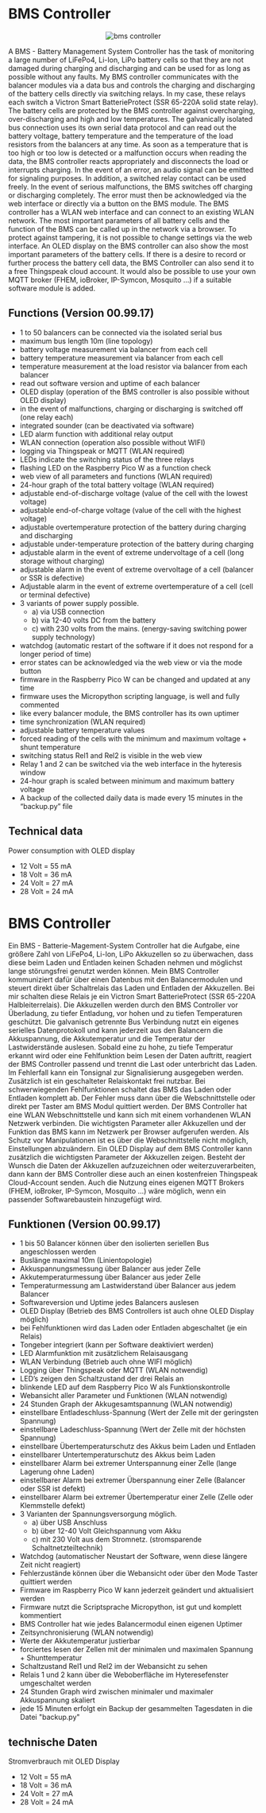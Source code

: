 # BMS Controller

<p align="center">
  <img src="https://github.com/devicplan/bms/blob/main/pictures/picture03.jpg" title="bms controller">
</p>

A BMS - Battery Management System Controller has the task of monitoring a large number of LiFePo4, Li-Ion, LiPo battery cells so that they are not damaged during charging and discharging and can be used for as long as possible without any faults.
My BMS controller communicates with the balancer modules via a data bus and controls the charging and discharging of the battery cells directly via switching relays. In my case, these relays each switch a Victron Smart BatterieProtect (SSR 65-220A solid state relay). The battery cells are protected by the BMS controller against overcharging, over-discharging and high and low temperatures. The galvanically isolated bus connection uses its own serial data protocol and can read out the battery voltage, battery temperature and the temperature of the load resistors from the balancers at any time. As soon as a temperature that is too high or too low is detected or a malfunction occurs when reading the data, the BMS controller reacts appropriately and disconnects the load or interrupts charging. In the event of an error, an audio signal can be emitted for signaling purposes. In addition, a switched relay contact can be used freely. In the event of serious malfunctions, the BMS switches off charging or discharging completely. The error must then be acknowledged via the web interface or directly via a button on the BMS module. The BMS controller has a WLAN web interface and can connect to an existing WLAN network. The most important parameters of all battery cells and the function of the BMS can be called up in the network via a browser. To protect against tampering, it is not possible to change settings via the web interface. An OLED display on the BMS controller can also show the most important parameters of the battery cells. If there is a desire to record or further process the battery cell data, the BMS Controller can also send it to a free Thingspeak cloud account. 
It would also be possible to use your own MQTT broker (FHEM, ioBroker, IP-Symcon, Mosquito ...) if a suitable software module is added.

## Functions (Version 00.99.17)

* 1 to 50 balancers can be connected via the isolated serial bus
* maximum bus length 10m (line topology)
* battery voltage measurement via balancer from each cell
* battery temperature measurement via balancer from each cell
* temperature measurement at the load resistor via balancer from each balancer
* read out software version and uptime of each balancer 
* OLED display (operation of the BMS controller is also possible without OLED display)
* in the event of malfunctions, charging or discharging is switched off (one relay each)
* integrated sounder (can be deactivated via software)
* LED alarm function with additional relay output
* WLAN connection (operation also possible without WIFI) 
* logging via Thingspeak or MQTT (WLAN required)
* LEDs indicate the switching status of the three relays
* flashing LED on the Raspberry Pico W as a function check
* web view of all parameters and functions (WLAN required)
* 24-hour graph of the total battery voltage (WLAN required)
* adjustable end-of-discharge voltage (value of the cell with the lowest voltage)
* adjustable end-of-charge voltage (value of the cell with the highest voltage)
* adjustable overtemperature protection of the battery during charging and discharging
* adjustable under-temperature protection of the battery during charging
* adjustable alarm in the event of extreme undervoltage of a cell (long storage without charging)  
* adjustable alarm in the event of extreme overvoltage of a cell (balancer or SSR is defective)
* Adjustable alarm in the event of extreme overtemperature of a cell (cell or terminal defective) 
* 3 variants of power supply possible.
  - a) via USB connection
  - b) via 12-40 volts DC from the battery
  - c) with 230 volts from the mains. (energy-saving switching power supply technology)
* watchdog (automatic restart of the software if it does not respond for a longer period of time)
* error states can be acknowledged via the web view or via the mode button
* firmware in the Raspberry Pico W can be changed and updated at any time
* firmware uses the Micropython scripting language, is well and fully commented
* like every balancer module, the BMS controller has its own uptimer
* time synchronization (WLAN required)
* adjustable battery temperature values
* forced reading of the cells with the minimum and maximum voltage + shunt temperature
* switching status Rel1 and Rel2 is visible in the web view
* Relay 1 and 2 can be switched via the web interface in the hyteresis window
* 24-hour graph is scaled between minimum and maximum battery voltage
* A backup of the collected daily data is made every 15 minutes in the “backup.py” file 

## Technical data

Power consumption with OLED display
* 12 Volt = 55 mA
* 18 Volt = 36 mA
* 24 Volt = 27 mA
* 28 Volt = 24 mA

# BMS Controller

Ein BMS - Batterie-Magement-System Controller hat die Aufgabe, eine größere Zahl von LiFePo4, Li-Ion, LiPo Akkuzellen so zu überwachen, dass diese beim Laden und Entladen keinen Schaden nehmen und möglichst lange störungsfrei genutzt werden können.
Mein BMS Controller kommuniziert dafür über einen Datenbus mit den Balancermodulen und steuert direkt über Schaltrelais das Laden und Entladen der Akkuzellen. Bei mir schalten diese Relais je ein Victron Smart BatterieProtect (SSR 65-220A Halbleiterrelais). Die Akkuzellen werden durch den BMS Controller vor Überladung, zu tiefer Entladung, vor hohen und zu tiefen Temperaturen geschützt. Die galvanisch getrennte Bus Verbindung nutzt ein eigenes serielles Datenprotokoll und kann jederzeit aus den Balancern die Akkuspannung, die Akkutemperatur und die Temperatur der Lastwiderstände auslesen. Sobald eine zu hohe, zu tiefe Temperatur erkannt wird oder eine Fehlfunktion beim Lesen der Daten auftritt, reagiert der BMS Controller passend und trennt die Last oder unterbricht das Laden. Im Fehlerfall kann ein Tonsignal zur Signalisierung ausgegeben werden. Zusätzlich ist ein geschalteter Relaiskontakt frei nutzbar. Bei schwerwiegenden Fehlfunktionen schaltet das BMS das Laden oder Entladen komplett ab. Der Fehler muss dann über die Webschnittstelle oder direkt per Taster am BMS Modul quittiert werden. Der BMS Controller hat  eine WLAN Webschnittstelle und kann sich mit einem vorhandenen WLAN Netzwerk verbinden. Die wichtigsten Parameter aller Akkuzellen und der Funktion das BMS kann im Netzwerk per Browser aufgerufen werden. Als Schutz vor Manipulationen ist es über die Webschnittstelle nicht möglich, Einstellungen abzuändern. Ein OLED Display auf dem BMS Controller kann zusätzlich die wichtigsten Parameter der Akkuzellen zeigen. Besteht der Wunsch die Daten der Akkuzellen aufzuzeichnen oder weiterzuverarbeiten, dann kann der BMS Controller diese auch an einen kostenfreien Thingspeak Cloud-Account senden. 
Auch die Nutzung eines eigenen MQTT Brokers (FHEM, ioBroker, IP-Symcon, Mosquito …) wäre möglich, wenn ein passender Softwarebaustein hinzugefügt wird.

## Funktionen (Version 00.99.17)

* 1 bis 50 Balancer können über den isolierten seriellen Bus angeschlossen werden
* Buslänge maximal 10m (Linientopologie)
* Akkuspannungsmessung über Balancer aus jeder Zelle
* Akkutemperaturmessung über Balancer aus jeder Zelle
* Temperaturmessung am Lastwiderstand über Balancer aus jedem Balancer
* Softwareversion und Uptime jedes Balancers auslesen 
* OLED Display (Betrieb des BMS Controllers ist auch ohne OLED Display möglich)
* bei Fehlfunktionen wird das Laden oder Entladen abgeschaltet (je ein Relais)
* Tongeber integriert (kann per Software deaktiviert werden)
* LED Alarmfunktion mit zusätzlichem Relaisausgang
* WLAN Verbindung (Betrieb auch ohne WIFI möglich) 
* Logging über Thingspeak oder MQTT (WLAN notwendig)
* LED’s zeigen den Schaltzustand der drei Relais an
* blinkende LED auf dem Raspberry Pico W als Funktionskontrolle
* Webansicht aller Parameter und Funktionen (WLAN notwendig)
* 24 Stunden Graph der Akkugesamtspannung (WLAN notwendig)
* einstellbare Entladeschluss-Spannung (Wert der Zelle mit der geringsten Spannung)
* einstellbare Ladeschluss-Spannung (Wert der Zelle mit der höchsten Spannung)
* einstellbare Übertemperaturschutz des Akkus beim Laden und Entladen
* einstellbarer Untertemperaturschutz des Akkus beim Laden
* einstellbarer Alarm bei extremer Unterspannung einer Zelle (lange Lagerung ohne Laden)  
* einstellbarer Alarm bei extremer Überspannung einer Zelle (Balancer oder SSR ist defekt)
* einstellbarer Alarm bei extremer Übertemperatur einer Zelle (Zelle oder Klemmstelle defekt) 
* 3 Varianten der Spannungsversorgung möglich.
  - a) über USB Anschluss
  - b) über 12-40 Volt Gleichspannung vom Akku
  - c) mit 230 Volt aus dem Stromnetz. (stromsparende Schaltnetzteiltechnik)
* Watchdog (automatischer Neustart der Software, wenn diese längere Zeit nicht reagiert)
* Fehlerzustände können über die Webansicht oder über den Mode Taster quittiert werden
* Firmware im Raspberry Pico W kann jederzeit geändert und aktualisiert werden
* Firmware nutzt die Scriptsprache Micropython, ist gut und komplett kommentiert
* BMS Controller hat wie jedes Balancermodul einen eigenen Uptimer
* Zeitsynchronisierung (WLAN notwendig)
* Werte der Akkutemperatur justierbar
* forciertes lesen der Zellen mit der minimalen und maximalen Spannung + Shunttemperatur
* Schaltzustand Rel1 und Rel2 im der Webansicht zu sehen
* Relais 1 und 2 kann über die Weboberfläche im Hyteresefenster umgeschaltet werden
* 24 Stunden Graph wird zwischen minimaler und maximaler Akkuspannung skaliert
* jede 15 Minuten erfolgt ein Backup der gesammelten Tagesdaten in die Datei "backup.py" 

## technische Daten

Stromverbrauch mit OLED Display
* 12 Volt = 55 mA
* 18 Volt = 36 mA
* 24 Volt = 27 mA
* 28 Volt = 24 mA
